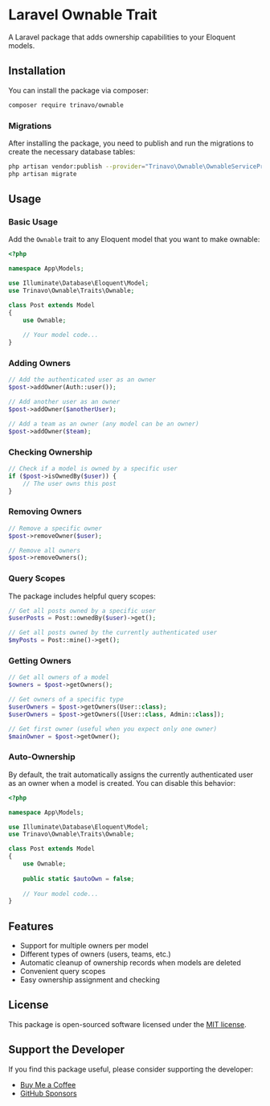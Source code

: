 # Laravel Ownable Trait

A Laravel package that adds ownership capabilities to your Eloquent models.

## Installation

You can install the package via composer:

```bash
composer require trinavo/ownable
```

### Migrations

After installing the package, you need to publish and run the migrations to create the necessary database tables:

```bash
php artisan vendor:publish --provider="Trinavo\Ownable\OwnableServiceProvider" --tag="migrations"
php artisan migrate
```

## Usage

### Basic Usage

Add the `Ownable` trait to any Eloquent model that you want to make ownable:

```php
<?php

namespace App\Models;

use Illuminate\Database\Eloquent\Model;
use Trinavo\Ownable\Traits\Ownable;

class Post extends Model
{
    use Ownable;
    
    // Your model code...
}
```

### Adding Owners

```php
// Add the authenticated user as an owner
$post->addOwner(Auth::user());

// Add another user as an owner
$post->addOwner($anotherUser);

// Add a team as an owner (any model can be an owner)
$post->addOwner($team);
```

### Checking Ownership

```php
// Check if a model is owned by a specific user
if ($post->isOwnedBy($user)) {
    // The user owns this post
}
```

### Removing Owners

```php
// Remove a specific owner
$post->removeOwner($user);

// Remove all owners
$post->removeOwners();
```

### Query Scopes

The package includes helpful query scopes:

```php
// Get all posts owned by a specific user
$userPosts = Post::ownedBy($user)->get();

// Get all posts owned by the currently authenticated user
$myPosts = Post::mine()->get();
```

### Getting Owners

```php
// Get all owners of a model
$owners = $post->getOwners();

// Get owners of a specific type
$userOwners = $post->getOwners(User::class);
$userOwners = $post->getOwners([User::class, Admin::class]);

// Get first owner (useful when you expect only one owner)
$mainOwner = $post->getOwner();
```

### Auto-Ownership

By default, the trait automatically assigns the currently authenticated user as an owner when a model is created. You can disable this behavior:

```php
<?php

namespace App\Models;

use Illuminate\Database\Eloquent\Model;
use Trinavo\Ownable\Traits\Ownable;

class Post extends Model
{
    use Ownable;
    
    public static $autoOwn = false;
    
    // Your model code...
}
```

## Features

- Support for multiple owners per model
- Different types of owners (users, teams, etc.)
- Automatic cleanup of ownership records when models are deleted
- Convenient query scopes
- Easy ownership assignment and checking

## License

This package is open-sourced software licensed under the [MIT license](LICENSE).

## Support the Developer

If you find this package useful, please consider supporting the developer:

- [Buy Me a Coffee](https://buymeacoffee.com/doonfrs)
- [GitHub Sponsors](https://github.com/sponsors/doonfrs)

